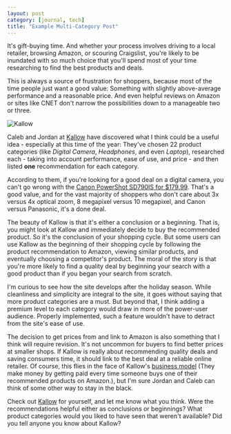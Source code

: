 ```yaml
--- 
layout: post
category: [journal, tech]
title: "Example Multi-Category Post"
---
```


It's gift-buying time. And whether your process involves driving to a local retailer, browsing Amazon, or scouring Craigslist, you're likely to be inundated with so much choice that you'll spend most of your time researching to find the best products and deals.

This is always a source of frustration for shoppers, because most of the time people just want a good value: Something with slightly above-average performance and a reasonable price. And even helpful reviews on Amazon or sites like CNET don't narrow the possibilities down to a manageable two or three.

![Kallow](http://f.cl.ly/items/b0350b6b2dca2a1427d7/kallow.png)

Caleb and Jordan at [Kallow](http://www.kallow.com) have discovered what I think could be a useful idea - especially at this time of the year: They've chosen 22 product categories (like *Digital Camera*, *Headphones*, and even *Laptop*), researched each - taking into account performance, ease of use, and price - and then listed **one** recommendation for each category.

According to them, if you're looking for a good deal on a digital camera, you can't go wrong with the [Canon PowerShot SD790IS for $179.99](http://www.kallow.com/personal-electronics/digital-camera). That's a good value, and for the vast majority of shoppers who don't care about 3x versus 4x optical zoom, 8 megapixel versus 10 megapixel, and Canon versus Panasonic, it's a done deal.

The beauty of Kallow is that it's either a conclusion or a beginning. That is, you might look at Kallow and immediately decide to buy the recommended product. So it's the conclusion of your shopping cycle. But some users can use Kallow as the beginning of their shopping cycle by following the product recommendation to Amazon, viewing similar products, and eventually choosing a competitor's product. The moral of the story is that you're more likely to find a quality deal by beginning your search with a good product than if you began your search from scratch.

I'm curious to see how the site develops after the holiday season. While cleanliness and simplicity are integral to the site, it goes without saying that more product categories are a must. But beyond that, I think adding a premium level to each category would draw in more of the power-user audience. Properly implemented, such a feature wouldn't have to detract from the site's ease of use.

The decision to get prices from and link to Amazon is also something that I think will require revision. It's not uncommon for buyers to find better prices at smaller shops. If Kallow is really about recommending quality deals and saving consumers time, it should link to the best deal at a reliable online retailer. Of course, this flies in the face of Kallow's [business model](http://sumeetjain.com/little-wisdoms/320/) (They make money by getting paid every time someone buys one of their recommended products on Amazon.), but I'm sure Jordan and Caleb can think of some other way to stay in the black.

Check out [Kallow](http://www.kallow.com) for yourself, and let me know what you think. Were the recommendations helpful either as conclusions or beginnings? What product categories would you liked to have seen that weren't available? Did you tell anyone you know about Kallow?